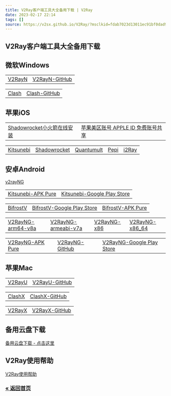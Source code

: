 ```yaml
---
title: V2Ray客户端工具大全备用下载 | V2Ray  
date: 2023-02-17 22:14  
tags: []  
source: https://v2sx.github.io/V2Ray/?msclkid=fdab7023d13011ec91bf0dad903ba537  
---
```

## V2Ray客户端工具大全备用下载

## 微软Windows

<table><tbody><tr><td><a href="https://github.com/V2Sx/V2Ray/raw/master/v2rayN-Core.zip">V2RayN</a></td><td><a href="https://github.com/2dust/v2rayN/releases">V2RayN-GitHub</a></td></tr></tbody></table>

<table><tbody><tr><td><a href="https://github.com/Fndroid/clash_for_windows_pkg/releases/download/0.8.1/Clash.for.Windows.Setup.0.8.1.exe">Clash</a></td><td><a href="https://github.com/Fndroid/clash_for_windows_pkg/releases">Clash-GitHub</a></td></tr></tbody></table>

## 苹果iOS

<table><tbody><tr><td><a href="https://appledi.com/Shadowrocket/">Shadowrocket小火箭在线安装</a></td><td><a href="https://appledi.com/">苹果美区账号 APPLE ID 免费账号共享</a></td></tr></tbody></table>

<table><tbody><tr><td><a href="https://itunes.apple.com/us/app/kitsunebi-proxy-utility/id1446584073?mt=8">Kitsunebi</a></td><td><a href="https://itunes.apple.com/us/app/shadowrocket/id932747118?mt=8">Shadowrocket</a></td><td><a href="https://itunes.apple.com/us/app/quantumult/id1252015438?mt=8">Quantumult</a></td><td><a href="https://itunes.apple.com/us/app/pepi/id1283082051?mt=8">Pepi</a></td><td><a href="https://itunes.apple.com/us/app/i2ray/id1445270056?mt=8">i2Ray</a></td></tr></tbody></table>

## 安卓Android

[v2rayNG]

<table><tbody><tr><td><a href="https://apkpure.com/kitsunebi/fun.kitsunebi.kitsunebi4android">Kitsunebi-APK Pure</a></td><td><a href="https://play.google.com/store/apps/details?id=fun.kitsunebi.kitsunebi4android&amp;hl=en_US">Kitsunebi-Google Play Store</a></td></tr></tbody></table>

<table><tbody><tr><td><a href="https://github.com/V2Sx/V2Ray/raw/master/bifrostv-v0.6.8.apk">BifrostV</a></td><td><a href="https://play.google.com/store/apps/details?id=com.github.dawndiy.bifrostv">BifrostV-Google Play Store</a></td><td><a href="https://apkpure.com/bifrostv/com.github.dawndiy.bifrostv">BifrostV-APK Pure</a></td></tr></tbody></table>

<table><tbody><tr><td><a href="https://github.com/V2Sx/V2Ray/raw/master/app-arm64-v8a-release.apk">V2RayNG-arm64-v8a</a></td><td><a href="https://github.com/V2Sx/V2Ray/raw/master/app-armeabi-v7a-release.apk">V2RayNG-armeabi-v7a</a></td><td><a href="https://github.com/V2Sx/V2Ray/raw/master/app-x86-release.apk">V2RayNG-x86</a></td><td><a href="https://github.com/V2Sx/V2Ray/raw/master/app-x86_64-release.apk">V2RayNG-x86_64</a></td></tr></tbody></table>

<table><tbody><tr><td><a href="https://apkpure.com/v2rayng/com.v2ray.ang">V2RayNG-APK Pure</a></td><td><a href="https://github.com/2dust/v2rayNG/releases">V2RayNG-GitHub</a></td><td><a href="https://play.google.com/store/apps/details?id=com.v2ray.ang">V2RayNG-Google Play Store</a></td></tr></tbody></table>

## 苹果Mac

<table><tbody><tr><td><a href="https://github.com/V2Sx/V2Ray/raw/master/V2rayU-1.4.1.dmg">V2RayU</a></td><td><a href="https://github.com/yanue/V2rayU/releases">V2RayU-GitHub</a></td></tr></tbody></table>

<table><tbody><tr><td><a href="https://github.com/V2Sx/V2Ray/raw/master/ClashX.dmg">ClashX</a></td><td><a href="https://github.com/yichengchen/clashX/releases">ClashX-GitHub</a></td></tr></tbody></table>

<table><tbody><tr><td><a href="https://github.com/V2Sx/V2Ray/raw/master/V2RayX.app.zip">V2RayX</a></td><td><a href="https://github.com/Cenmrev/V2RayX/releases">V2RayX-GitHub</a></td></tr></tbody></table>

## 备用云盘下载

[备用云盘下载 - 点击这里]

## V2Ray使用帮助

[V2Ray使用帮助]

### [« 返回首页]

[V2RayN]: https://github.com/V2Sx/V2Ray/raw/master/v2rayN-Core.zip
[V2RayN-GitHub]: https://github.com/2dust/v2rayN/releases
[Clash]: https://github.com/Fndroid/clash_for_windows_pkg/releases/download/0.8.1/Clash.for.Windows.Setup.0.8.1.exe
[Clash-GitHub]: https://github.com/Fndroid/clash_for_windows_pkg/releases
[Shadowrocket小火箭在线安装]: https://appledi.com/Shadowrocket/
[苹果美区账号 APPLE ID 免费账号共享]: https://appledi.com/
[Kitsunebi]: https://itunes.apple.com/us/app/kitsunebi-proxy-utility/id1446584073?mt=8
[Shadowrocket]: https://itunes.apple.com/us/app/shadowrocket/id932747118?mt=8
[Quantumult]: https://itunes.apple.com/us/app/quantumult/id1252015438?mt=8
[Pepi]: https://itunes.apple.com/us/app/pepi/id1283082051?mt=8
[i2Ray]: https://itunes.apple.com/us/app/i2ray/id1445270056?mt=8
[v2rayNG]: https://github.com/2dust/v2rayNG/releases/download/1.1.15/v2rayNG_1.1.15.apk
[Kitsunebi-APK Pure]: https://apkpure.com/kitsunebi/fun.kitsunebi.kitsunebi4android
[Kitsunebi-Google Play Store]: https://play.google.com/store/apps/details?id=fun.kitsunebi.kitsunebi4android&hl=en_US
[BifrostV]: https://github.com/V2Sx/V2Ray/raw/master/bifrostv-v0.6.8.apk
[BifrostV-Google Play Store]: https://play.google.com/store/apps/details?id=com.github.dawndiy.bifrostv
[BifrostV-APK Pure]: https://apkpure.com/bifrostv/com.github.dawndiy.bifrostv
[V2RayNG-arm64-v8a]: https://github.com/V2Sx/V2Ray/raw/master/app-arm64-v8a-release.apk
[V2RayNG-armeabi-v7a]: https://github.com/V2Sx/V2Ray/raw/master/app-armeabi-v7a-release.apk
[V2RayNG-x86]: https://github.com/V2Sx/V2Ray/raw/master/app-x86-release.apk
[V2RayNG-x86\_64]: https://github.com/V2Sx/V2Ray/raw/master/app-x86_64-release.apk
[V2RayNG-APK Pure]: https://apkpure.com/v2rayng/com.v2ray.ang
[V2RayNG-GitHub]: https://github.com/2dust/v2rayNG/releases
[V2RayNG-Google Play Store]: https://play.google.com/store/apps/details?id=com.v2ray.ang
[V2RayU]: https://github.com/V2Sx/V2Ray/raw/master/V2rayU-1.4.1.dmg
[V2RayU-GitHub]: https://github.com/yanue/V2rayU/releases
[ClashX]: https://github.com/V2Sx/V2Ray/raw/master/ClashX.dmg
[ClashX-GitHub]: https://github.com/yichengchen/clashX/releases
[V2RayX]: https://github.com/V2Sx/V2Ray/raw/master/V2RayX.app.zip
[V2RayX-GitHub]: https://github.com/Cenmrev/V2RayX/releases
[备用云盘下载 - 点击这里]: https://yun.v2w.org/
[V2Ray使用帮助]: https://v2sx.github.io/Help/
[« 返回首页]: https://v2sx.github.io/Help/
